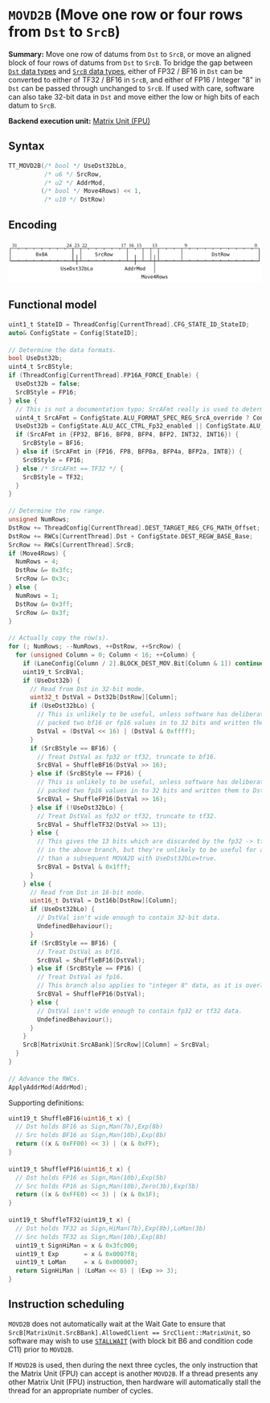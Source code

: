 # `MOVD2B` (Move one row or four rows from `Dst` to `SrcB`)

**Summary:** Move one row of datums from `Dst` to `SrcB`, or move an aligned block of four rows of datums from `Dst` to `SrcB`. To bridge the gap between [`Dst` data types](Dst.md#data-types) and [`SrcB` data types](SrcASrcB.md#data-types), either of FP32 / BF16 in `Dst` can be converted to either of TF32 / BF16 in `SrcB`, and either of FP16 / Integer "8" in `Dst` can be passed through unchanged to `SrcB`. If used with care, software can also take 32-bit data in `Dst` and move either the low or high bits of each datum to `SrcB`.

**Backend execution unit:** [Matrix Unit (FPU)](MatrixUnit.md)

## Syntax

```c
TT_MOVD2B(/* bool */ UseDst32bLo,
          /* u6 */ SrcRow,
          /* u2 */ AddrMod,
         (/* bool */ Move4Rows) << 1,
          /* u10 */ DstRow)
```

## Encoding

![](../../../Diagrams/Out/Bits32_MOVD2B.svg)

## Functional model

```c
uint1_t StateID = ThreadConfig[CurrentThread].CFG_STATE_ID_StateID;
auto& ConfigState = Config[StateID];

// Determine the data formats.
bool UseDst32b;
uint4_t SrcBStyle;
if (ThreadConfig[CurrentThread].FP16A_FORCE_Enable) {
  UseDst32b = false;
  SrcBStyle = FP16;
} else {
  // This is not a documentation typo; SrcAFmt really is used to determine SrcBStyle.
  uint4_t SrcAFmt = ConfigState.ALU_FORMAT_SPEC_REG_SrcA_override ? ConfigState.ALU_FORMAT_SPEC_REG_SrcA_val : ConfigState.ALU_FORMAT_SPEC_REG0_SrcA;
  UseDst32b = ConfigState.ALU_ACC_CTRL_Fp32_enabled || ConfigState.ALU_ACC_CTRL_INT8_math_enabled;
  if (SrcAFmt in {FP32, BF16, BFP8, BFP4, BFP2, INT32, INT16}) {
    SrcBStyle = BF16;
  } else if (SrcAFmt in {FP16, FP8, BFP8a, BFP4a, BFP2a, INT8}) {
    SrcBStyle = FP16;
  } else /* SrcAFmt == TF32 */ {
    SrcBStyle = TF32;
  }
}

// Determine the row range.
unsigned NumRows;
DstRow += ThreadConfig[CurrentThread].DEST_TARGET_REG_CFG_MATH_Offset;
DstRow += RWCs[CurrentThread].Dst + ConfigState.DEST_REGW_BASE_Base;
SrcRow += RWCs[CurrentThread].SrcB;
if (Move4Rows) {
  NumRows = 4;
  DstRow &= 0x3fc;
  SrcRow &= 0x3c;
} else {
  NumRows = 1;
  DstRow &= 0x3ff;
  SrcRow &= 0x3f;
}

// Actually copy the row(s).
for (; NumRows; --NumRows, ++DstRow, ++SrcRow) {
  for (unsigned Column = 0; Column < 16; ++Column) {
    if (LaneConfig[Column / 2].BLOCK_DEST_MOV.Bit[Column & 1]) continue;
    uint19_t SrcBVal;
    if (UseDst32b) {
      // Read from Dst in 32-bit mode.
      uint32_t DstVal = Dst32b[DstRow][Column];
      if (UseDst32bLo) {
        // This is unlikely to be useful, unless software has deliberately
        // packed two bf16 or fp16 values in to 32 bits and written them to Dst32b.
        DstVal = (DstVal << 16) | (DstVal & 0xffff);
      }
      if (SrcBStyle == BF16) {
        // Treat DstVal as fp32 or tf32, truncate to bf16.
        SrcBVal = ShuffleBF16(DstVal >> 16);
      } else if (SrcBStyle == FP16) {
        // This is unlikely to be useful, unless software has deliberately
        // packed two fp16 values in to 32 bits and written them to Dst32b.
        SrcBVal = ShuffleFP16(DstVal >> 16);
      } else if (!UseDst32bLo) {
        // Treat DstVal as fp32 or tf32, truncate to tf32.
        SrcBVal = ShuffleTF32(DstVal >> 13);
      } else {
        // This gives the 13 bits which are discarded by the fp32 -> tf32 conversion
        // in the above branch, but they're unlikely to be useful for anything other
        // than a subsequent MOVA2D with UseDst32bLo=true.
        SrcBVal = DstVal & 0x1fff;
      }
    } else {
      // Read from Dst in 16-bit mode.
      uint16_t DstVal = Dst16b[DstRow][Column];
      if (UseDst32bLo) {
        // DstVal isn't wide enough to contain 32-bit data.
        UndefinedBehaviour();
      }
      if (SrcBStyle == BF16) {
        // Treat DstVal as bf16.
        SrcBVal = ShuffleBF16(DstVal);
      } else if (SrcBStyle == FP16) {
        // Treat DstVal as fp16.
        // This branch also applies to "integer 8" data, as it is overlaid on to fp16.
        SrcBVal = ShuffleFP16(DstVal);
      } else {
        // DstVal isn't wide enough to contain fp32 or tf32 data.
        UndefinedBehaviour();
      }
    }
    SrcB[MatrixUnit.SrcABank][SrcRow][Column] = SrcBVal;
  }
}

// Advance the RWCs.
ApplyAddrMod(AddrMod);
```

Supporting definitions:
```c
uint19_t ShuffleBF16(uint16_t x) {
  // Dst holds BF16 as Sign,Man(7b),Exp(8b)
  // Src holds BF16 as Sign,Man(10b),Exp(8b)
  return ((x & 0xFF00) << 3) | (x & 0xFF);
}

uint19_t ShuffleFP16(uint16_t x) {
  // Dst holds FP16 as Sign,Man(10b),Exp(5b)
  // Src holds FP16 as Sign,Man(10b),Zero(3b),Exp(5b)
  return ((x & 0xFFE0) << 3) | (x & 0x1F);
}

uint19_t ShuffleTF32(uint19_t x) {
  // Dst holds TF32 as Sign,HiMan(7b),Exp(8b),LoMan(3b)
  // Src holds TF32 as Sign,Man(10b),Exp(8b)
  uint19_t SignHiMan = x & 0x3fc000;
  uint19_t Exp       = x & 0x0007f8;
  uint19_t LoMan     = x & 0x000007;
  return SignHiMan | (LoMan << 8) | (Exp >> 3);
}
```

## Instruction scheduling

`MOVD2B` does not automatically wait at the Wait Gate to ensure that `SrcB[MatrixUnit.SrcBBank].AllowedClient == SrcClient::MatrixUnit`, so software may wish to use [`STALLWAIT`](STALLWAIT.md) (with block bit B6 and condition code C11) prior to `MOVD2B`.

If `MOVD2B` is used, then during the next three cycles, the only instruction that the Matrix Unit (FPU) can accept is another `MOVD2B`. If a thread presents any other Matrix Unit (FPU) instruction, then hardware will automatically stall the thread for an appropriate number of cycles.
